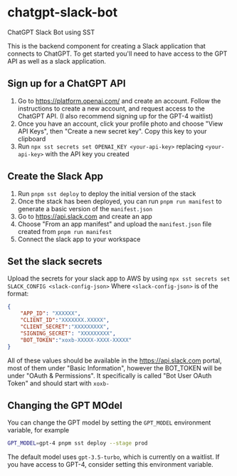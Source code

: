 # chatgpt-slack-bot
ChatGPT Slack Bot using SST

This is the backend component for creating a Slack application that connects to ChatGPT. To get
started you'll need to have access to the GPT API as well as a slack application.

## Sign up for a ChatGPT API

1. Go to https://platform.openai.com/ and create an account. Follow the instructions to create a new
   account, and request access to the ChatGPT API. (I also recommend signing up for the GPT-4
   waitlist)
2. Once you have an account, click your profile photo and choose "View API Keys", then "Create a new
   secret key". Copy this key to your clipboard
3. Run `npx sst secrets set OPENAI_KEY <your-api-key>` replacing `<your-api-key>` with the API key
   you created

## Create the Slack App

1. Run `pnpm sst deploy` to deploy the initial version of the stack
2. Once the stack has been deployed, you can run `pnpm run manifest` to generate a basic version of
   the `manifest.json`
3. Go to https://api.slack.com and create an app
4. Choose "From an app manifest" and upload the `manifest.json` file created from `pnpm run manifest`
5. Connect the slack app to your workspace

## Set the slack secrets

Upload the secrets for your slack app to AWS by using `npx sst secrets set SLACK_CONFIG
   <slack-config-json>` Where `<slack-config-json>` is of the format:

```json
{
	"APP_ID": "XXXXXX",
	"CLIENT_ID":"XXXXXXX.XXXXX",
	"CLIENT_SECRET":"XXXXXXXXX",
	"SIGNING_SECRET": "XXXXXXXXX",
	"BOT_TOKEN":"xoxb-XXXXX-XXXX-XXXXX"
}
```

All of these values should be available in the https://api.slack.com portal, most of them under
"Basic Information", however the BOT_TOKEN will be under "OAuth & Permissions". It specifically is
called "Bot User OAuth Token" and should start with `xoxb-`


## Changing the GPT MOdel

You can change the GPT model by setting the `GPT_MODEL` environment variable, for example

```bash
GPT_MODEL=gpt-4 pnpm sst deploy --stage prod
```

The default model uses `gpt-3.5-turbo`, which is currently on a waitlist. If you have access to
GPT-4, consider setting this environment variable.
